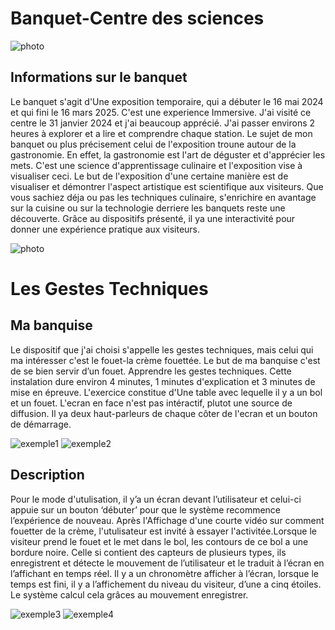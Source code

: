 # Banquet-Centre des sciences 

![photo](media/centre.jpg)

## Informations sur le banquet  
Le banquet s'agit d'Une exposition temporaire, qui a débuter le 16 mai 2024 et qui fini le 16 mars 2025. C'est une experience Immersive.
J'ai visité ce centre le 31 janvier 2024 et j'ai beaucoup apprécié. J'ai passer environs 2 heures à explorer et a lire et comprendre chaque station.
Le sujet de mon banquet ou plus précisement celui de l'exposition troune autour de la gastronomie.
En effet, la gastronomie est l'art de déguster et d'apprécier les mets. C'est une science d'apprentissage culinaire et l'exposition vise 
à visualiser ceci. Le but de l'exposition d'une certaine manière est de visualiser et démontrer l'aspect artistique est scientifique aux visiteurs.
Que vous sachiez déja ou pas les techniques culinaire, s'enrichire en avantage sur la cuisine ou sur la technologie derriere les banquets reste une
découverte. Grâce au dispositifs présenté, il ya une interactivité pour donner une expérience pratique aux visiteurs.

![photo](media/nom-de-l'expo.jpg) 

# Les Gestes Techniques

## Ma banquise
Le dispositif que j'ai choisi s'appelle les gestes techniques, mais celui qui ma intéresser c'est le fouet-la crème fouettée.
Le but de ma banquise c'est de se bien servir d’un fouet. Apprendre les gestes techniques. Cette instalation dure environ 4 minutes, 1 minutes d'explication et 3 minutes de mise en épreuve.
L'exercice constitue d'Une table avec lequelle il y a un bol et un fouet. L'ecran en face n'est pas intéractif, plutot une source de diffusion. Il ya deux haut-parleurs de chaque côter de l'ecran et un bouton de démarrage.
<div>
<img src="media/exemple-1.jpg" alt="exemple1">
<img src="media/exemple-2.jpg" alt="exemple2">
</div>

## Description
Pour le mode d'utulisation, il y’a un écran devant l’utilisateur et celui-ci appuie sur un bouton ‘débuter’ pour que le système recommence l’expérience de nouveau. Après l'Affichage d'une courte vidéo sur comment fouetter de la crème,
l'utulisateur est invité à essayer l'activitée.Lorsque le visiteur prend le fouet et le met dans le bol, les contours de ce bol a une bordure noire. Celle si contient des capteurs de plusieurs types, ils enregistrent et détecte le mouvement de l’utilisateur et le traduit à l’écran en l’affichant en temps réel. 
Il y a un chronomètre afficher à l’écran, lorsque le temps est fini, il y a l’affichement du niveau du visiteur, d’une a cinq étoiles. Le système calcul cela grâces au mouvement enregistrer.
<div>
<img src="media/demo-d'utulisation(2).jpg" alt="exemple3">
<img src="media/demo-d'utulisation.jpg" alt="exemple4">
</div>





